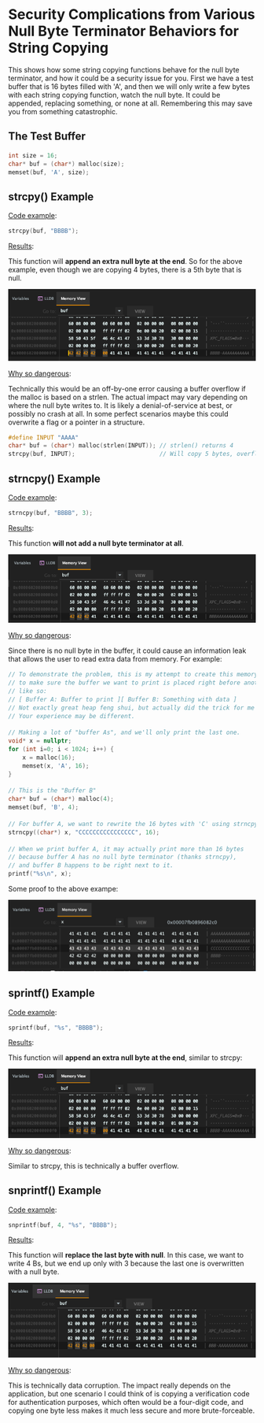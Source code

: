 # Security Complications from Various Null Byte Terminator Behaviors for String Copying

This shows how some string copying functions behave for the null byte terminator, and how it could be a security issue for you. First we have a test buffer that is 16 bytes filled with 'A', and then we will only write a few bytes with each string copying function, watch the null byte. It could be appended, replacing something, or none at all. Remembering this may save you from something catastrophic.

## The Test Buffer

```c
int size = 16;
char* buf = (char*) malloc(size);
memset(buf, 'A', size);
```

## strcpy() Example

<u>Code example</u>:

```c
strcpy(buf, "BBBB");
```

<u>Results</u>:

This function will **append an extra null byte at the end**. So for the above example, even though we are copying 4 bytes, there is a 5th byte that is null.

![strcpy](strcpy_example.png)

<u>Why so dangerous</u>:

Technically this would be an off-by-one error causing a buffer overflow if the malloc is based on a strlen. The actual impact may vary depending on where the null byte writes to. It is likely a denial-of-service at best, or possibly no crash at all. In some perfect scenarios maybe this could overwrite a flag or a pointer in a structure.

```c
#define INPUT "AAAA"
char* buf = (char*) malloc(strlen(INPUT)); // strlen() returns 4
strcpy(buf, INPUT);                        // Will copy 5 bytes, overflow
```

## strncpy() Example

<u>Code example</u>:

```c
strncpy(buf, "BBBB", 3);
```

<u>Results</u>:

This function **will not add a null byte terminator at all**.

![strncpy](strncpy_example.png)

<u>Why so dangerous</u>:

Since there is no null byte in the buffer, it could cause an information leak that allows the user to read extra data from memory. For example:

```c
// To demonstrate the problem, this is my attempt to create this memory layout
// to make sure the buffer we want to print is placed right before another buffer,
// like so:
// [ Buffer A: Buffer to print ][ Buffer B: Something with data ]
// Not exactly great heap feng shui, but actually did the trick for me on my laptop.
// Your experience may be different.

// Making a lot of "buffer As", and we'll only print the last one.
void* x = nullptr;
for (int i=0; i < 1024; i++) {
    x = malloc(16);
    memset(x, 'A', 16);
}

// This is the "Buffer B"
char* buf = (char*) malloc(4);
memset(buf, 'B', 4);

// For buffer A, we want to rewrite the 16 bytes with 'C' using strncpy
strncpy((char*) x, "CCCCCCCCCCCCCCCC", 16);

// When we print buffer A, it may actually print more than 16 bytes
// because buffer A has no null byte terminator (thanks strncpy),
// and buffer B happens to be right next to it.
printf("%s\n", x);
```

Some proof to the above exampe:

<img src="leak_example.png" style="zoom:50%;" />

## sprintf() Example

<u>Code example</u>:

```c
sprintf(buf, "%s", "BBBB");
```

<u>Results</u>:

This function will **append an extra null byte at the end**, similar to strcpy:

![sprintf](sprintf_example.png)

<u>Why so dangerous</u>:

Similar to strcpy, this is technically a buffer overflow.

## snprintf() Example

<u>Code example</u>:

```c
snprintf(buf, 4, "%s", "BBBB");
```

<u>Results</u>:

This function will **replace the last byte with null**. In this case, we want to write 4 Bs, but we end up only with 3 because the last one is overwritten with a null byte.

![snprintf](snprintf_example.png)

<u>Why so dangerous</u>:

This is technically data corruption. The impact really depends on the application, but one scenario I could think of is copying a verification code for authentication purposes, which often would be a four-digit code, and copying one byte less makes it much less secure and more brute-forceable.

